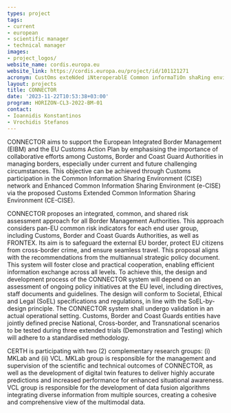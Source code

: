 ```yaml
---
types: project
tags:
- current
- european
- scientific manager 
- technical manager
images:
- project_logos/
website_name: cordis.europa.eu
website_link: https://cordis.europa.eu/project/id/101121271
acronym: CustOms exteNded iNteroperablE Common informaTiOn shaRing environment
layout: projects
title: CONNECTOR
date: '2023-11-22T10:53:38+03:00'
program: HORIZON-CL3-2022-BM-01
contact: 
- Ioannidis Konstantinos
- Vrochidis Stefanos
---
```

<p>
CONNECTOR aims to support the European Integrated Border Management (EIBM) and the EU Customs Action Plan by emphasising the importance of collaborative efforts among Customs, Border and Coast Guard Authorities in managing borders, especially under current and future challenging circumstances. This objective can be achieved through Customs participation in the Common Information Sharing Environment (CISE) network and Enhanced Common Information Sharing Environment (e-CISE) via the proposed Customs Extended Common Information Sharing Environment (CE-CISE).
</p>
<p>
CONNECTOR proposes an integrated, common, and shared risk assessment approach for all Border Management Authorities. This approach considers pan-EU common risk indicators for each end user group, including Customs, Border and Coast Guards Authorities, as well as FRONTEX. Its aim is to safeguard the external EU border, protect EU citizens from cross-border crime, and ensure seamless travel. This proposal aligns with the recommendations from the multiannual strategic policy document. This system will foster close and practical cooperation, enabling efficient information exchange across all levels. To achieve this, the design and development process of the CONNECTOR system will depend on an assessment of ongoing policy initiatives at the EU level, including directives, staff documents and guidelines. The design will conform to Societal, Ethical and Legal (SoEL) specifications and regulations, in line with the SoEL-by-design principle. The CONNECTOR system shall undergo validation in an actual operational setting. Customs, Border and Coast Guards entities have jointly defined precise National, Cross-border, and Transnational scenarios to be tested during three extended trials (Demonstration and Testing) which will adhere to a standardised methodology.
</p>
<p>
CERTH is participating with two (2) complementary research groups: (i) MKLab and (ii) VCL. MKLab group is responsible for the management and supervision of the scientific and technical outcomes of CONNECTOR, as well as the development of digital twin features to deliver highly accurate predictions and increased performance for enhanced situational awareness. VCL group is responsible for the development of data fusion algorithms integrating diverse information from multiple sources, creating a cohesive and comprehensive view of the multimodal data.
</p>